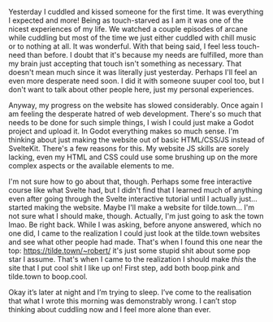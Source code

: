 Yesterday I cuddled and kissed someone for the first time. It was everything I expected and more! Being as touch-starved as I am it was one of the nicest experiences of my life. We watched a couple episodes of arcane while cuddling but most of the time we just either cuddled with chill music or to nothing at all. It was wonderful. With that being said, I feel less touch-need than before. I doubt that it's because my needs are fulfilled, more than my brain just accepting that touch isn't something as necessary. That doesn't mean much since it was literally just yesterday. Perhaps I'll feel an even more desperate need soon. I did it with someone suuper cool too, but I don't want to talk about other people here, just my personal experiences.

Anyway, my progress on the website has slowed considerably. Once again I am feeling the desperate hatred of web development. There's so much that needs to be done for such simple things, I wish I could just make a Godot project and upload it. In Godot everything makes so much sense. I'm thinking about just making the website out of basic HTML/CSS/JS instead of SvelteKit. There's a few reasons for this. My website JS skills are sorely lacking, even my HTML and CSS could use some brushing up on the more complex aspects or the available elements to me.

I'm not sure how to go about that, though. Perhaps some free interactive course like what Svelte had, but I didn't find that I learned much of anything even after going through the Svelte interactive tutorial until I actually just... started making the website. Maybe I'll make a website for tilde.town... I'm not sure what I should make, though. Actually, I'm just going to ask the town lmao. Be right back. While I was asking, before anyone answered, which no one did, I came to the realization I could just look at the tilde.town websites and see what other people had made. That's when I found this one near the top: https://tilde.town/~robert/ it's just some stupid shit about some pop star I assume. That's when I came to the realization I should make *this* the site that I put cool shit I like up on! First step, add both boop.pink and tilde.town to boop.cool.

Okay it’s later at night and I’m trying to sleep. I’ve come to the realisation that what I wrote this morning was demonstrably wrong. I can’t stop thinking about cuddling now and I feel more alone than ever.